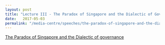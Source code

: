 ```yaml
---
layout: post
title: "Lecture III - The Paradox of Singapore and the Dialectic of Governance, 3 May 2017"
date:   2017-05-03
permalink: "/media-centre/speeches/the-paradox-of-singapore-and-the-dialectic-of-governance/"
---
```



[The Paradox of Singapore and the Dialectic of governance](https://lkyspp.nus.edu.sg/news-events/events/details/2016-17-ips-nathan-lectures-lecture-iii-(the-paradox-of-singapore-and-the-dialectic-of-governance))
